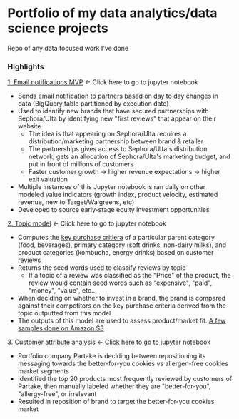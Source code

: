 # Portfolio of my data analytics/data science projects
Repo of any data focused work I've done

### Highlights

[1. Email notifications MVP](https://github.com/terry-zeng1134/Portfolio/blob/main/BQ%20notification%20MVP/first_review.ipynb) <- Click here to go to jupyter notebook
  - Sends email notification to partners based on day to day changes in data (BigQuery table partitioned by execution date)
  - Used to identify new brands that have secured partnerships with Sephora/Ulta by identifying new "first reviews" that appear on their website
    - The idea is that appearing on Sephora/Ulta requires a distribution/marketing partnership between brand & retailer
    - The partnerships gives access to Sephora/Ulta's distribution network, gets an allocation of Sephora/Ulta's marketing budget, and put in front of millions of customers
    - Faster customer growth -> higher revenue expectations -> higher exit valuation
  - Multiple instances of this Jupyter notebook is ran daily on other modeled value indicators (growth index, product velocity, estimated revenue, new to Target/Walgreens, etc)
  - Developed to source early-stage equity investment opportunities
  
[2. Topic model](https://github.com/terry-zeng1134/Portfolio/blob/main/Topic%20modelling/topic%20model%20v2.ipynb) <- Click here to go to jupyter notebook
- Computes the [key purchase critiera](https://redfworkshop.org/learn/key-purchasing-criteria/) of a particular parent category (food, beverages), primary category (soft drinks, non-dairy milks), and product categories (kombucha, energy drinks) based on customer reviews
- Returns the seed words used to classify reviews by topic
  - If a topic of a review was classified as the "Price" of the product, the review would contain seed words such as "expensive", "paid", "money", "value", etc...
- When deciding on whether to invest in a brand, the brand is compared against their competitors on the key purchase criteria derived from the topic outputted from this model
- The outputs of this model are used to assess product/market fit. [A few samples done on Amazon S3](https://github.com/terry-zeng1134/Portfolio/tree/main/S3%20Spark%20projects/Key%20Purchase%20Criteria)

[3. Customer attribute analysis](https://github.com/terry-zeng1134/Portfolio/blob/main/BQ%20projects/Ad%20hoc/Partake%20Basket_Analysis%20Review_Distribution%20Term_Frequency.ipynb) <- Click here to go to jupyter notebook
- Portfolio company Partake is deciding between repositioning its messaging towards the better-for-you cookies vs allergen-free cookies market segments
- Identified the top 20 products most frequently reviewed by customers of Partake, then manually labeled whether they are "better-for-you", "allergy-free", or irrelevant
- Resulted in reposition of brand to target the better-for-you cookies market
